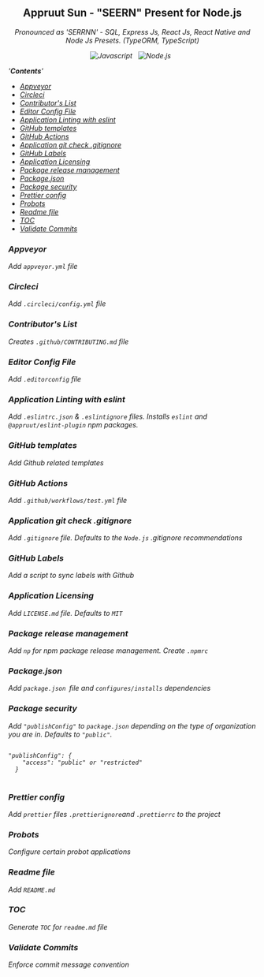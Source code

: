 <div align="center">
<h2>Appruut Sun - "SEERN" Present for Node.js</h2>
<p>
<i>
    Pronounced as 'SERRNN' - SQL, Express Js, React Js, React Native and Node Js Presets. (TypeORM, TypeScript)
<i>
</p>
</div>
<p align="center">
 <img src="https://img.shields.io/badge/JavaScript-F7DF1E?style=for-the-badge&logo=JavaScript&logoColor=black" alt="Javascript" />&nbsp;&nbsp;
  <img src="https://img.shields.io/badge/Node.js-339933?style=for-the-badge&logo=Node.js&logoColor=white" alt="Node.js" />&nbsp;&nbsp;
</p>


<!-- START doctoc generated TOC please keep comment here to allow auto update -->
<!-- DON'T EDIT THIS SECTION, INSTEAD RE-RUN doctoc TO UPDATE -->
'**Contents**'

- [Appveyor](#appveyor)
- [Circleci](#circleci)
- [Contributor's List](#contributors-list)
- [Editor Config File](#editor-config-file)
- [Application Linting with eslint](#application-linting-with-eslint)
- [GitHub templates](#github-templates)
- [GitHub Actions](#github-actions)
- [Application git check .gitignore](#application-git-check-gitignore)
- [GitHub Labels](#github-labels)
- [Application Licensing](#application-licensing)
- [Package release management](#package-release-management)
- [Package.json](#packagejson)
- [Package security](#package-security)
- [Prettier config](#prettier-config)
- [Probots](#probots)
- [Readme file](#readme-file)
- [TOC](#toc)
- [Validate Commits](#validate-commits)

<!-- END doctoc generated TOC please keep comment here to allow auto update -->


<!-- TASKS START -->
<!-- DO NOT MODIFY MANUALLY. INSTEAD RUN `npm run docs` TO REGENERATE IT -->

### Appveyor

Add `appveyor.yml` file

### Circleci

Add `.circleci/config.yml` file

### Contributor's List

Creates `.github/CONTRIBUTING.md` file


### Editor Config File

Add `.editorconfig` file

### Application Linting with eslint

Add `.eslintrc.json` & `.eslintignore` files.
Installs `eslint` and `@appruut/eslint-plugin` npm packages.


### GitHub templates

Add Github related templates

### GitHub Actions

Add `.github/workflows/test.yml` file

### Application git check .gitignore

Add `.gitignore` file.
Defaults to the `Node.js` .gitignore recommendations

### GitHub Labels

Add a script to sync labels with Github

### Application Licensing

Add `LICENSE.md` file.
Defaults to `MIT`


### Package release management

Add `np` for npm package release management.
Create `.npmrc`

### Package.json

Add `package.json `file and `configures/installs` dependencies

### Package security

Add `"publishConfig"` to `package.json` depending on the type of organization you are in. Defaults to `"public"`.

<pre>
<code>
"publishConfig": {
    "access": "public" or "restricted"
  }
</code>
</pre>


### Prettier config

Add `prettier` files `.prettierignore`and `.prettierrc` to the project

### Probots

Configure certain probot applications



### Readme file

Add `README.md`

### TOC

Generate `TOC` for `readme.md` file




### Validate Commits

Enforce commit message convention

<!-- TASKS END -->